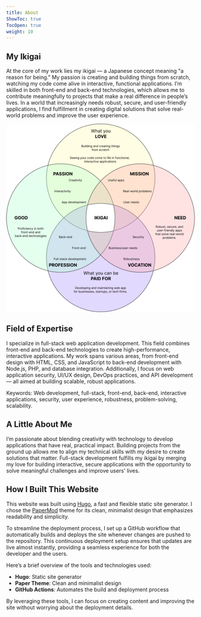 ```yaml
---
title: About
ShowToc: true
TocOpen: true
weight: 10
---
```


## My Ikigai

At the core of my work lies my ikigai — a Japanese concept meaning "a reason for being." My passion is creating and building things from scratch, watching my code come alive in interactive, functional applications. I’m skilled in both front-end and back-end technologies, which allows me to contribute meaningfully to projects that make a real difference in people’s lives. In a world that increasingly needs robust, secure, and user-friendly applications, I find fulfillment in creating digital solutions that solve real-world problems and improve the user experience.

![Ikigai](ikigai-2.svg#center)

## Field of Expertise

I specialize in full-stack web application development. This field combines front-end and back-end technologies to create high-performance, interactive applications. My work spans various areas, from front-end design with HTML, CSS, and JavaScript to back-end development with Node.js, PHP, and database integration. Additionally, I focus on web application security, UI/UX design, DevOps practices, and API development — all aimed at building scalable, robust applications.

Keywords: Web development, full-stack, front-end, back-end, interactive applications, security, user experience, robustness, problem-solving, scalability.

## A Little About Me

I’m passionate about blending creativity with technology to develop applications that have real, practical impact. Building projects from the ground up allows me to align my technical skills with my desire to create solutions that matter. Full-stack development fulfills my ikigai by merging my love for building interactive, secure applications with the opportunity to solve meaningful challenges and improve users' lives.

## How I Built This Website

This website was built using [Hugo](https://gohugo.io/), a fast and flexible static site generator. I chose the [PaperMod](https://github.com/adityatelange/hugo-PaperMod) theme for its clean, minimalist design that emphasizes readability and simplicity.

To streamline the deployment process, I set up a GitHub workflow that automatically builds and deploys the site whenever changes are pushed to the repository. This continuous deployment setup ensures that updates are live almost instantly, providing a seamless experience for both the developer and the users.

Here’s a brief overview of the tools and technologies used:

-   **Hugo**: Static site generator
-   **Paper Theme**: Clean and minimalist design
-   **GitHub Actions**: Automates the build and deployment process

By leveraging these tools, I can focus on creating content and improving the site without worrying about the deployment details.
